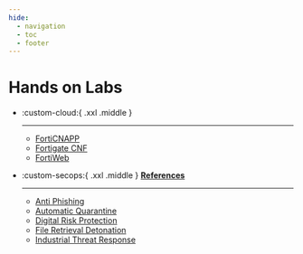 ```yaml
---
hide:
  - navigation
  - toc
  - footer
---
```


# Hands on Labs

<div class="grid cards" markdown>

-   :custom-cloud:{ .xxl .middle } __[](cloud/)__

    ---

    - [FortiCNAPP](cloud/FortiCNAPP/)
    - [Fortigate CNF](cloud/FortiGate-CNF/)
    - [FortiWeb](cloud/FortiWeb/)

-   :custom-secops:{ .xxl .middle } __[References](references/)__

    ---

    - [Anti Phishing](secops/Anti-Phishing/)
    - [Automatic Quarantine](secops/Automatic-Quarantine/)
    - [Digital Risk Protection](secops/Digital-Risk-Protection/)
    - [File Retrieval Detonation](secops/File-Retrieval-Detonation/)
    - [Industrial Threat Response](secops/Industrial-Threat-Response/)

</div>

<link rel="stylesheet" href="/landing-page.css">
